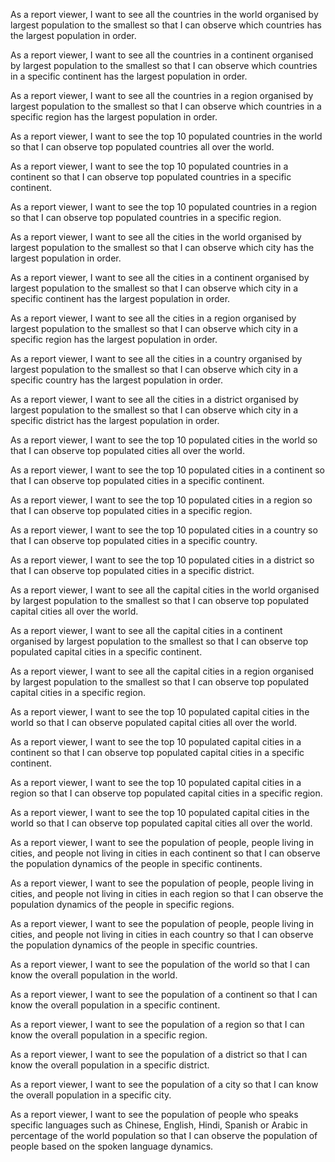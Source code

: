 As a report viewer, I want to see all the countries in the world organised by largest population to the smallest so that I can observe which countries has the largest population in order.

As a report viewer, I want to see all the countries in a continent organised by largest population to the smallest so that I can observe which countries in a specific continent has the largest population in order.

As a report viewer, I want to see all the countries in a region organised by largest population to the smallest so that I can observe which countries in a specific region has the largest population in order.

As a report viewer, I want to see the top 10 populated countries in the world so that I can observe top populated countries all over the world.

As a report viewer, I want to see the top 10 populated countries in a continent so that I can observe top populated countries in a specific continent.

As a report viewer, I want to see the top 10 populated countries in a region so that I can observe top populated countries in a specific region.

As a report viewer, I want to see all the cities in the world organised by largest population to the smallest so that I can observe which city has the largest population in order.

As a report viewer, I want to see all the cities in a continent organised by largest population to the smallest so that I can observe which city in a specific continent has the largest population in order.

As a report viewer, I want to see all the cities in a region organised by largest population to the smallest so that I can observe which city in a specific region has the largest population in order.

As a report viewer, I want to see all the cities in a country organised by largest population to the smallest so that I can observe which city in a specific country has the largest population in order.

As a report viewer, I want to see all the cities in a district organised by largest population to the smallest so that I can observe which city in a specific district has the largest population in order.

As a report viewer, I want to see the top 10 populated cities in the world so that I can observe top populated cities all over the world.

As a report viewer, I want to see the top 10 populated cities in a continent so that I can observe top populated cities in a specific continent.

As a report viewer, I want to see the top 10 populated cities in a region so that I can observe top populated cities in a specific region.

As a report viewer, I want to see the top 10 populated cities in a country so that I can observe top populated cities in a specific country.

As a report viewer, I want to see the top 10 populated cities in a district so that I can observe top populated cities in a specific district.

As a report viewer, I want to see all the capital cities in the world organised by largest population to the smallest so that I can observe top populated capital cities all over the world.

As a report viewer, I want to see all the capital cities in a continent organised by largest population to the smallest so that I can observe top populated capital cities in a specific continent.

As a report viewer, I want to see all the capital cities in a region organised by largest population to the smallest so that I can observe top populated capital cities in a specific region.

As a report viewer, I want to see the top 10 populated capital cities in the world so that I can observe populated capital cities all over the world.

As a report viewer, I want to see the top 10 populated capital cities in a continent so that I can observe top populated capital cities in a specific continent.

As a report viewer, I want to see the top 10 populated capital cities in a region so that I can observe top populated capital cities in a specific region.

As a report viewer, I want to see the top 10 populated capital cities in the world so that I can observe top populated capital cities all over the world.

As a report viewer, I want to see the population of people, people living in cities, and people not living in cities in each continent so that I can observe the population dynamics of the people in specific continents.

As a report viewer, I want to see the population of people, people living in cities, and people not living in cities in each region so that I can observe the population dynamics of the people in specific regions.

As a report viewer, I want to see the population of people, people living in cities, and people not living in cities in each country so that I can observe the population dynamics of the people in specific countries.

As a report viewer, I want to see the population of the world so that I can know the overall population in the world.

As a report viewer, I want to see the population of a continent so that I can know the overall population in a specific continent.

As a report viewer, I want to see the population of a region so that I can know the overall population in a specific region.

As a report viewer, I want to see the population of a district so that I can know the overall population in a specific district.

As a report viewer, I want to see the population of a city so that I can know the overall population in a specific city.

As a report viewer, I want to see the population of people who speaks specific languages such as Chinese, English, Hindi, Spanish or Arabic in percentage of the world population so that I can observe the population of people based on the spoken language dynamics.